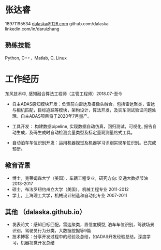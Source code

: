 # 张达睿
18971195534  dalaska@126.com  github.com/dalaska  linkedin.com/in/daruizhang
## 熟练技能
Python, C++，Matlab, C, Linux
# 工作经历
东风技术中, 感知融合算法工程师（主管工程师）2018.07-至今
- 自主ADAS感知模块开发：负责前向雷达及摄像头融合。包括雷达聚类，雷达与相机匹配，目标追踪等模块，架构设计，算法开发，及实车测试验证问题处理。自主ADAS项目将于2020年7月量产。

- 工具开发： 构建数据pipeline, 实现数据自动仿真，回归测试，可视化, 报告自动生成，及码生成时自动检测变量类型及标定量观测量格式工具。

- 自动泊车车位识别开发：运用机器视觉及机器学习识别实现车位识别。已完成预研。

## 教育背景
- 博士，克莱姆森大学（美国），车辆工程专业，研究方向: 交通大数据节油    2013-2017 
- 硕士，布法罗纽约州立大学（美国），机械工程专业                2011-2012
- 学士，上海理工大学，机械设计制造和自动化专业                  2007-2011
## 其他 （dalaska.github.io）
- 发表论文：感知目标匹配，雷达聚类，置信度模型, 泊车车位识别，驾驶场景识别，驾驶员行为分类，大数据挖掘等9篇
- 技术博客：分享开发过程中的经验及总结，如ADAS开发经验总结，深度学习，机器视觉开发总结  		                              

